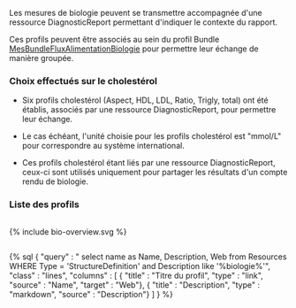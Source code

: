 
Les mesures de biologie peuvent se transmettre accompagnée d'une ressource DiagnosticReport permettant d'indiquer le contexte du rapport.

Ces profils peuvent être associés au sein du profil Bundle [MesBundleFluxAlimentationBiologie](./StructureDefinition-mesures-bundle-flux-alimentation-biologie.html) pour permettre leur échange de manière groupée.

### Choix effectués sur le cholestérol

* Six profils cholestérol (Aspect, HDL, LDL, Ratio, Trigly, total) ont été établis, associés par une ressource DiagnosticReport, pour permettre leur échange.

* Le cas échéant, l'unité choisie pour les profils cholestérol est "mmol/L" pour correspondre au système international.

* Ces profils cholestérol étant liés par une ressource DiagnosticReport, ceux-ci sont utilisés uniquement pour partager les résultats d'un compte rendu de biologie.

### Liste des profils

<div class="figure" style="width:100%; overflow:auto">
    <p>{% include bio-overview.svg %}</p>
</div>

{% sql {
  "query" : " select name as Name, Description, Web from Resources WHERE Type = 'StructureDefinition' and Description like '%biologie%'",
  "class" : "lines",
  "columns" : [
    { "title" : "Titre du profil", "type" : "link", "source" : "Name", "target" : "Web"},
    { "title" : "Description", "type" : "markdown", "source" : "Description"}
  ]
} %}
